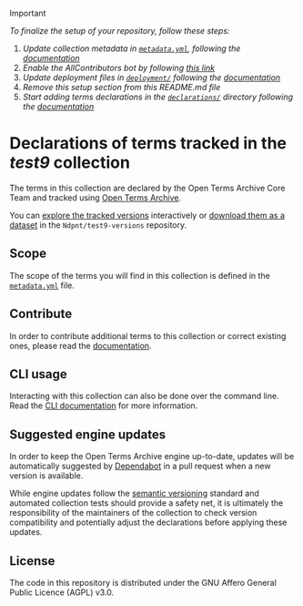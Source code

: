 > [!IMPORTANT]
> *To finalize the setup of your repository, follow these steps:*
> 1. *Update collection metadata in [`metadata.yml`](./metadata.yml), following the [documentation](https://docs.opentermsarchive.org/collections/reference/metadata/)*
> 2. *Enable the AllContributors bot by following [this link](https://github.com/apps/allcontributors/installations/new)*
> 3. *Update deployment files in [`deployment/`](./deployment/) following the [documentation](https://docs.opentermsarchive.org/deployment/how-to/deploy/)*
> 4. *Remove this setup section from this README.md file*
> 5. *Start adding terms declarations in the [`declarations/`](./declarations/) directory following the [documentation](https://docs.opentermsarchive.org/terms/tutorials/track/#step-2-create-the-service-declaration)*

# Declarations of terms tracked in the *test9* collection

The terms in this collection are declared by <!-- customize to your context -->the Open Terms Archive Core Team<!-- until here --> and tracked using [Open Terms Archive](https://opentermsarchive.org).

You can [explore the tracked versions](https://github.com/Ndpnt/test9-versions) interactively or [download them as a dataset](https://github.com/Ndpnt/test9-versions/releases) in the `Ndpnt/test9-versions` repository.

## Scope

The scope of the terms you will find in this collection is defined in the [`metadata.yml`](./metadata.yml) file.

## Contribute

In order to contribute additional terms to this collection or correct existing ones, please read the [documentation](https://docs.opentermsarchive.org/contributing-terms/).

## CLI usage

Interacting with this collection can also be done over the command line. Read the [CLI documentation](https://docs.opentermsarchive.org/#cli) for more information.

## Suggested engine updates

In order to keep the Open Terms Archive engine up-to-date, updates will be automatically suggested by [Dependabot](https://github.blog/2020-06-01-keep-all-your-packages-up-to-date-with-dependabot/) in a pull request when a new version is available.

While engine updates follow the [semantic versioning](https://semver.org) standard and automated collection tests should provide a safety net, it is ultimately the responsibility of the maintainers of the collection to check version compatibility and potentially adjust the declarations before applying these updates.

## License

The code in this repository is distributed under the GNU Affero General Public Licence (AGPL) v3.0.
